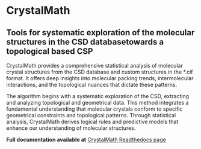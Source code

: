 # CrystalMath 

## Tools for systematic exploration of the molecular structures in the CSD databasetowards a topological based CSP

CrystalMath provides a comprehensive statistical analysis of molecular crystal structures from the CSD database and custom structures in the *.cif format. It offers deep insights into molecular packing trends, intermolecular interactions, and the topological nuances that dictate these patterns.

The algorithm begins with a systematic exploration of the CSD, extracting and analyzing topological and geometrical data. This method integrates a fundamental understanding that molecular crystals conform to specific geometrical constraints and topological patterns. Through statistical analysis, CrystalMath derives logical rules and predictive models that enhance our understanding of molecular structures.

**Full documentation available at** [ CrystalMath Readthedocs page](https://crystal-math.readthedocs.io/en/latest/index.html)


